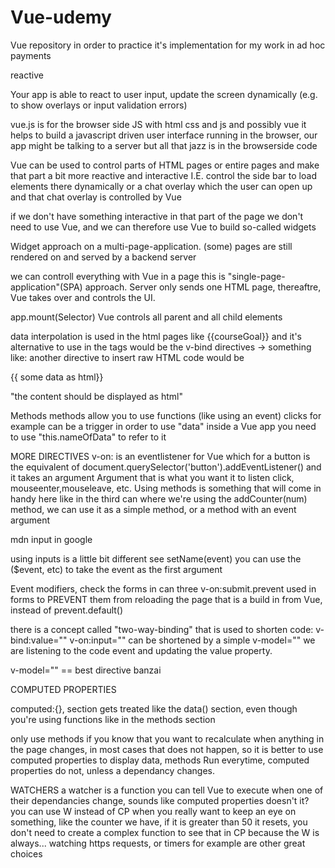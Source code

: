 # Vue-udemy
Vue repository in order to practice it's implementation for my work in ad hoc payments

reactive

Your app is able to react to user input, update the screen dynamically
(e.g. to show overlays or input validation errors)

vue.js is for the browser side JS
with html css and js and possibly vue
it helps to build a javascript driven user interface running in
the browser, our app might be talking to a server
but all that jazz is in the browserside code

Vue can be used to control parts of HTML pages or entire pages
and make that part a bit more reactive and interactive
I.E. control the side bar to load elements there dynamically
or a chat overlay which the user can open up and that chat overlay
is controlled by Vue

if we don't have something interactive in that part of the page
we don't need to use Vue, and we can therefore use Vue to build 
so-called widgets

Widget approach on a multi-page-application.
(some) pages are still rendered on and served by a backend server

we can controll everything with Vue in a page
this  is "single-page-application"(SPA) approach.
Server only sends one HTML page, thereaftre, Vue takes over and controls
the UI.

app.mount(Selector)
Vue controls all parent and all child elements 

data
interpolation is used in the html pages like
{{courseGoal}}
and it's alternative to use in the tags would be the v-bind 
directives -> something like:
<a v-bind:href="vueLink"> </a>
another directive to insert raw HTML code would be
<p v-html> {{ some data as html}} <p>
"the content should be displayed as html"

Methods
methods allow you to use functions (like using an event)
clicks for example can be a trigger
in order to use "data" inside a Vue app
you need to use "this.nameOfData" to refer to it

MORE DIRECTIVES
v-on:
is an eventlistener for Vue
which for a button is the equivalent of
document.querySelector('button').addEventListener()
and it takes an argument
Argument that is what you want it to listen
click, mouseenter,mouseleave, etc.
Using methods is something that will come in handy here
like in the third can where we're using 
the addCounter(num) method, we can use it as a 
simple method, or a method with an event argument

mdn input in google

using inputs is a little bit different
see setName(event)
you can use the ($event, etc) to take the event as the first
argument

Event modifiers, check the forms in can three
v-on:submit.prevent
used in forms to PREVENT them from reloading the page
that is a build in from Vue, instead of 
prevent.default()


there is a concept called "two-way-binding"
that is used to shorten code:
v-bind:value="" v-on:input=""
can be shortened by  a simple
v-model=""
we are listening to the code event and updating
the value property.

v-model="" == best directive banzai

COMPUTED PROPERTIES

computed:{}, section gets treated like the data()
section, even though you're using functions like
in the methods section

only use methods if you know that you want to
recalculate when anything in the page changes,
in most cases that does not happen, so it is better
to use computed properties to display data,
methods Run everytime, computed properties do not,
unless a dependancy changes.


WATCHERS
a watcher is a function you can tell Vue to
execute when one of their dependancies change,
sounds like computed properties doesn't it?
you can use W instead of CP when you really want
to keep an eye on something, like the counter we have, if it is greater than 50 it resets, 
you don't need to create a complex function to see that in CP because the W is always... watching
https requests, or timers for example are other great choices
